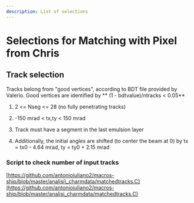 ```yaml
---
description: List of selections
---
```


# Selections for Matching with Pixel from Chris

## Track selection

Tracks belong from "good vertices", according to BDT file provided by Valerio. Good vertices are identified by \*\* \(1 - bdtvalue\)/ntracks &lt; 0.05\*\*

1. 2 &lt;= Nseg &lt;= 28 \(no fully penetrating tracks\) 

2. -150 mrad &lt; tx,ty &lt; 150 mrad 

3. Track must have a segment in the last emulsion layer 

4. Additionally, the initial angles are shifted \(to center the beam at 0\) by tx = tx0 - 4.64 mrad, ty = ty0 + 2.15 mrad

### Script to check number of input tracks

[https://github.com/antonioiuliano2/macros-ship/blob/master/analisi\_charmdata/matchedtracks.C](https://github.com/antonioiuliano2/macros-ship/blob/master/analisi_charmdata/matchedtracks.C)



